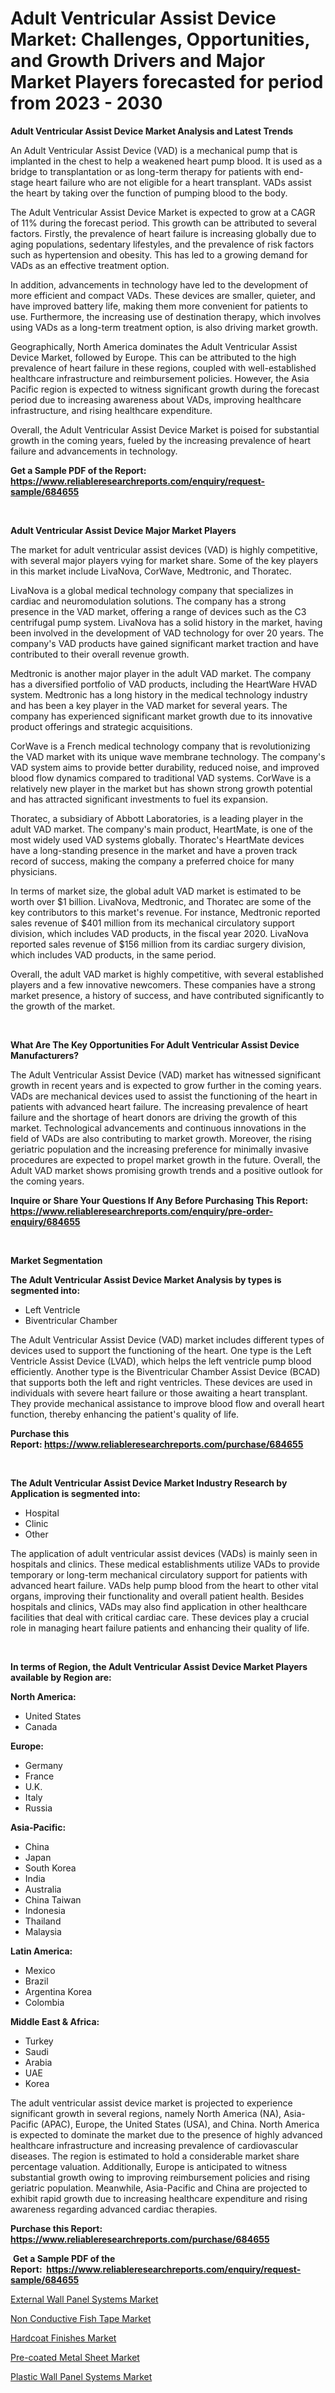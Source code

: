 <p><h1>Adult Ventricular Assist Device Market: Challenges, Opportunities, and Growth Drivers and Major Market Players forecasted for period from 2023 - 2030</h1></p><p><strong>Adult Ventricular Assist Device Market Analysis and Latest Trends</strong></p>
<p><p>An Adult Ventricular Assist Device (VAD) is a mechanical pump that is implanted in the chest to help a weakened heart pump blood. It is used as a bridge to transplantation or as long-term therapy for patients with end-stage heart failure who are not eligible for a heart transplant. VADs assist the heart by taking over the function of pumping blood to the body.</p><p>The Adult Ventricular Assist Device Market is expected to grow at a CAGR of 11% during the forecast period. This growth can be attributed to several factors. Firstly, the prevalence of heart failure is increasing globally due to aging populations, sedentary lifestyles, and the prevalence of risk factors such as hypertension and obesity. This has led to a growing demand for VADs as an effective treatment option.</p><p>In addition, advancements in technology have led to the development of more efficient and compact VADs. These devices are smaller, quieter, and have improved battery life, making them more convenient for patients to use. Furthermore, the increasing use of destination therapy, which involves using VADs as a long-term treatment option, is also driving market growth.</p><p>Geographically, North America dominates the Adult Ventricular Assist Device Market, followed by Europe. This can be attributed to the high prevalence of heart failure in these regions, coupled with well-established healthcare infrastructure and reimbursement policies. However, the Asia Pacific region is expected to witness significant growth during the forecast period due to increasing awareness about VADs, improving healthcare infrastructure, and rising healthcare expenditure.</p><p>Overall, the Adult Ventricular Assist Device Market is poised for substantial growth in the coming years, fueled by the increasing prevalence of heart failure and advancements in technology.</p></p>
<p><strong>Get a Sample PDF of the Report:&nbsp; <a href="https://www.reliableresearchreports.com/enquiry/request-sample/684655">https://www.reliableresearchreports.com/enquiry/request-sample/684655</a></strong></p>
<p>&nbsp;</p>
<p><strong>Adult Ventricular Assist Device Major Market Players</strong></p>
<p><p>The market for adult ventricular assist devices (VAD) is highly competitive, with several major players vying for market share. Some of the key players in this market include LivaNova, CorWave, Medtronic, and Thoratec.</p><p>LivaNova is a global medical technology company that specializes in cardiac and neuromodulation solutions. The company has a strong presence in the VAD market, offering a range of devices such as the C3 centrifugal pump system. LivaNova has a solid history in the market, having been involved in the development of VAD technology for over 20 years. The company's VAD products have gained significant market traction and have contributed to their overall revenue growth.</p><p>Medtronic is another major player in the adult VAD market. The company has a diversified portfolio of VAD products, including the HeartWare HVAD system. Medtronic has a long history in the medical technology industry and has been a key player in the VAD market for several years. The company has experienced significant market growth due to its innovative product offerings and strategic acquisitions.</p><p>CorWave is a French medical technology company that is revolutionizing the VAD market with its unique wave membrane technology. The company's VAD system aims to provide better durability, reduced noise, and improved blood flow dynamics compared to traditional VAD systems. CorWave is a relatively new player in the market but has shown strong growth potential and has attracted significant investments to fuel its expansion.</p><p>Thoratec, a subsidiary of Abbott Laboratories, is a leading player in the adult VAD market. The company's main product, HeartMate, is one of the most widely used VAD systems globally. Thoratec's HeartMate devices have a long-standing presence in the market and have a proven track record of success, making the company a preferred choice for many physicians.</p><p>In terms of market size, the global adult VAD market is estimated to be worth over $1 billion. LivaNova, Medtronic, and Thoratec are some of the key contributors to this market's revenue. For instance, Medtronic reported sales revenue of $401 million from its mechanical circulatory support division, which includes VAD products, in the fiscal year 2020. LivaNova reported sales revenue of $156 million from its cardiac surgery division, which includes VAD products, in the same period.</p><p>Overall, the adult VAD market is highly competitive, with several established players and a few innovative newcomers. These companies have a strong market presence, a history of success, and have contributed significantly to the growth of the market.</p></p>
<p>&nbsp;</p>
<p><strong>What Are The Key Opportunities For Adult Ventricular Assist Device Manufacturers?</strong></p>
<p><p>The Adult Ventricular Assist Device (VAD) market has witnessed significant growth in recent years and is expected to grow further in the coming years. VADs are mechanical devices used to assist the functioning of the heart in patients with advanced heart failure. The increasing prevalence of heart failure and the shortage of heart donors are driving the growth of this market. Technological advancements and continuous innovations in the field of VADs are also contributing to market growth. Moreover, the rising geriatric population and the increasing preference for minimally invasive procedures are expected to propel market growth in the future. Overall, the Adult VAD market shows promising growth trends and a positive outlook for the coming years.</p></p>
<p><strong>Inquire or Share Your Questions If Any Before Purchasing This Report: <a href="https://www.reliableresearchreports.com/enquiry/pre-order-enquiry/684655">https://www.reliableresearchreports.com/enquiry/pre-order-enquiry/684655</a></strong></p>
<p>&nbsp;</p>
<p><strong>Market Segmentation</strong></p>
<p><strong>The Adult Ventricular Assist Device Market Analysis by types is segmented into:</strong></p>
<p><ul><li>Left Ventricle</li><li>Biventricular Chamber</li></ul></p>
<p><p>The Adult Ventricular Assist Device (VAD) market includes different types of devices used to support the functioning of the heart. One type is the Left Ventricle Assist Device (LVAD), which helps the left ventricle pump blood efficiently. Another type is the Biventricular Chamber Assist Device (BCAD) that supports both the left and right ventricles. These devices are used in individuals with severe heart failure or those awaiting a heart transplant. They provide mechanical assistance to improve blood flow and overall heart function, thereby enhancing the patient's quality of life.</p></p>
<p><strong>Purchase this Report:&nbsp;<a href="https://www.reliableresearchreports.com/purchase/684655">https://www.reliableresearchreports.com/purchase/684655</a></strong></p>
<p>&nbsp;</p>
<p><strong>The Adult Ventricular Assist Device Market Industry Research by Application is segmented into:</strong></p>
<p><ul><li>Hospital</li><li>Clinic</li><li>Other</li></ul></p>
<p><p>The application of adult ventricular assist devices (VADs) is mainly seen in hospitals and clinics. These medical establishments utilize VADs to provide temporary or long-term mechanical circulatory support for patients with advanced heart failure. VADs help pump blood from the heart to other vital organs, improving their functionality and overall patient health. Besides hospitals and clinics, VADs may also find application in other healthcare facilities that deal with critical cardiac care. These devices play a crucial role in managing heart failure patients and enhancing their quality of life.</p></p>
<p>&nbsp;</p>
<p><strong>In terms of Region, the Adult Ventricular Assist Device Market Players available by Region are:</strong></p>
<p>
    <p> <strong> North America: </strong>
        <ul>
            <li>United States</li>
            <li>Canada</li>
        </ul>
        </p> 
    <p> <strong> Europe: </strong>
        <ul>
            <li>Germany</li>
            <li>France</li>
            <li>U.K.</li>
            <li>Italy</li>
            <li>Russia</li>
        </ul>
        </p> 
    <p> <strong> Asia-Pacific: </strong>
        <ul>
            <li>China</li>
            <li>Japan</li>
            <li>South Korea</li>
            <li>India</li>
            <li>Australia</li>
            <li>China Taiwan</li>
            <li>Indonesia</li>
            <li>Thailand</li>
            <li>Malaysia</li>
        </ul>
        </p> 
    <p> <strong> Latin America: </strong>
        <ul>
            <li>Mexico</li>
            <li>Brazil</li>
            <li>Argentina Korea</li>
            <li>Colombia</li>
        </ul>
        </p> 
    <p> <strong> Middle East & Africa: </strong>
        <ul>
            <li>Turkey</li>
            <li>Saudi</li>
            <li>Arabia</li>
            <li>UAE</li>
            <li>Korea</li>
        </ul>
    </p>
    </p>
<p><p>The adult ventricular assist device market is projected to experience significant growth in several regions, namely North America (NA), Asia-Pacific (APAC), Europe, the United States (USA), and China. North America is expected to dominate the market due to the presence of highly advanced healthcare infrastructure and increasing prevalence of cardiovascular diseases. The region is estimated to hold a considerable market share percentage valuation. Additionally, Europe is anticipated to witness substantial growth owing to improving reimbursement policies and rising geriatric population. Meanwhile, Asia-Pacific and China are projected to exhibit rapid growth due to increasing healthcare expenditure and rising awareness regarding advanced cardiac therapies.</p></p>
<p><strong>Purchase this Report: <a href="https://www.reliableresearchreports.com/purchase/684655">https://www.reliableresearchreports.com/purchase/684655</a></strong></p>
<p>&nbsp;<strong>Get a Sample PDF of the Report:&nbsp;&nbsp;<a href="https://www.reliableresearchreports.com/enquiry/request-sample/684655">https://www.reliableresearchreports.com/enquiry/request-sample/684655</a></strong></p>
<p><strong></strong></p>
<p><p><a href="https://medium.com/@kellielakin_97357/external-wall-panel-systems-market-outlook-industry-overview-and-forecast-2023-to-2030-7b051c697a75">External Wall Panel Systems Market</a></p><p><a href="https://github.com/RichRobinson5/Market-Research-Report-List-2/blob/main/non-conductive-fish-tape-market.md">Non Conductive Fish Tape Market</a></p><p><a href="https://medium.com/@irmaabshire/hardcoat-finishes-market-analysis-its-cagr-market-segmentation-and-global-industry-overview-ad49da3e11e7">Hardcoat Finishes Market</a></p><p><a href="https://medium.com/@jaydonhyatt2023/pre-coated-metal-sheet-market-research-report-its-history-and-forecast-2023-to-2030-9c971b1b5dc0">Pre-coated Metal Sheet Market</a></p><p><a href="https://medium.com/@juananienow/plastic-wall-panel-systems-market-size-cagr-trends-2024-2030-9f622a98421a">Plastic Wall Panel Systems Market</a></p></p>